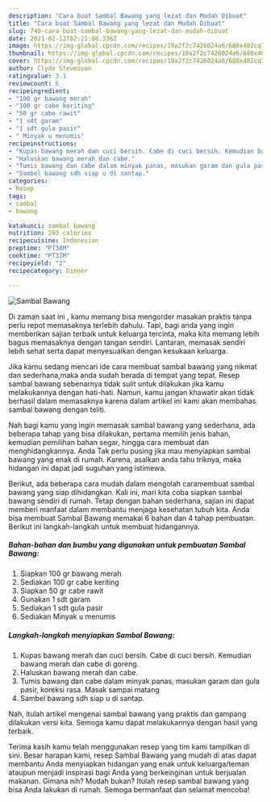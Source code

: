 ```yaml
---
description: "Cara buat Sambal Bawang yang lezat dan Mudah Dibuat"
title: "Cara buat Sambal Bawang yang lezat dan Mudah Dibuat"
slug: 740-cara-buat-sambal-bawang-yang-lezat-dan-mudah-dibuat
date: 2021-02-12T02:21:08.336Z
image: https://img-global.cpcdn.com/recipes/19a2f2c7426024a6/680x482cq70/sambal-bawang-foto-resep-utama.jpg
thumbnail: https://img-global.cpcdn.com/recipes/19a2f2c7426024a6/680x482cq70/sambal-bawang-foto-resep-utama.jpg
cover: https://img-global.cpcdn.com/recipes/19a2f2c7426024a6/680x482cq70/sambal-bawang-foto-resep-utama.jpg
author: Clyde Stevenson
ratingvalue: 3.1
reviewcount: 6
recipeingredient:
- "100 gr bawang merah"
- "100 gr cabe keriting"
- "50 gr cabe rawit"
- "1 sdt garam"
- "1 sdt gula pasir"
- " Minyak u menumis"
recipeinstructions:
- "Kupas bawang merah dan cuci bersih. Cabe di cuci bersih. Kemudian bawang merah dan cabe di goreng."
- "Haluskan bawang merah dan cabe."
- "Tumis bawang dan cabe dalam minyak panas, masukan garam dan gula pasir, koreksi rasa. Masak sampai matang"
- "Sambel bawang sdh siap u di santap."
categories:
- Resep
tags:
- sambal
- bawang

katakunci: sambal bawang 
nutrition: 293 calories
recipecuisine: Indonesian
preptime: "PT38M"
cooktime: "PT37M"
recipeyield: "2"
recipecategory: Dinner

---
```



![Sambal Bawang](https://img-global.cpcdn.com/recipes/19a2f2c7426024a6/680x482cq70/sambal-bawang-foto-resep-utama.jpg)

Di zaman  saat ini , kamu memang bisa mengorder masakan praktis tanpa perlu repot memasaknya terlebih dahulu. Tapi, bagi anda yang ingin memberikan sajian terbaik untuk keluarga tercinta, maka kita memang lebih bagus memasaknya dengan tangan sendiri. Lantaran, memasak sendiri lebih sehat serta dapat menyesuaikan dengan kesukaan keluarga.

Jika kamu sedang mencari ide cara membuat sambal bawang yang nikmat dan sederhana,maka anda sudah berada di tempat yang tepat. Resep sambal bawang  sebenarnya tidak sulit untuk dilakukan jika kamu melakukannya dengan hati-hati. Namun, kamu jangan khawatir akan tidak berhasil dalam memasaknya 
karena dalam artikel ini kami akan membahas sambal bawang dengan teliti.  



Nah bagi kamu yang ingin memasak sambal bawang yang sederhana, ada beberapa tahap yang bisa dilakukan, pertama memilih jenis bahan, kemudian pemilihan bahan segar, hingga cara membuat dan menghidangkannya. Anda Tak perlu pusing jika mau menyiapkan sambal bawang yang enak di rumah. Karena, asalkan anda  tahu triknya, maka hidangan ini dapat jadi suguhan yang istimewa.

Berikut, ada beberapa cara mudah dalam mengolah caramembuat sambal bawang yang siap dihidangkan. Kali ini, mari kita coba siapkan sambal bawang sendiri di rumah. Tetap dengan bahan sederhana, sajian ini dapat memberi manfaat dalam membantu menjaga kesehatan tubuh kita. Anda bisa membuat Sambal Bawang memakai 6 bahan dan 4 tahap pembuatan. Berikut ini langkah-langkah untuk membuat hidangannya.

<!--inarticleads1-->

##### Bahan-bahan dan bumbu yang digunakan untuk pembuatan Sambal Bawang:

1. Siapkan 100 gr bawang merah
1. Sediakan 100 gr cabe keriting
1. Siapkan 50 gr cabe rawit
1. Gunakan 1 sdt garam
1. Sediakan 1 sdt gula pasir
1. Sediakan  Minyak u menumis




<!--inarticleads2-->

##### Langkah-langkah menyiapkan Sambal Bawang:

1. Kupas bawang merah dan cuci bersih. Cabe di cuci bersih. Kemudian bawang merah dan cabe di goreng.
1. Haluskan bawang merah dan cabe.
1. Tumis bawang dan cabe dalam minyak panas, masukan garam dan gula pasir, koreksi rasa. Masak sampai matang
1. Sambel bawang sdh siap u di santap.




Nah, itulah artikel mengenai  sambal bawang  yang praktis dan gampang dilakukan versi kita. Semoga kamu dapat melakukannya dengan hasil yang terbaik. 

Terima kasih kamu telah menggunakan resep yang tim kami tampilkan di sini. Besar harapan kami, resep  Sambal Bawang yang mudah di atas dapat membantu Anda menyiapkan hidangan yang enak untuk keluarga/teman ataupun menjadi inspirasi bagi Anda yang berkeinginan untuk berjualan makanan. Gimana nih? Mudah bukan? Itulah resep sambal bawang yang bisa Anda lakukan di rumah. Semoga bermanfaat dan selamat mencoba!

